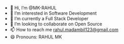 - 👋 Hi, I’m @MK-RAHUL
- 👀 I’m interested in Software Development
- 🌱 I’m currently a Full Stack Developer
- 💞️ I’m looking to collaborate on Open Source
- 📫 How to reach me rahul.madambil123@gmail.com
- 😄 Pronouns: RAHUL MK
